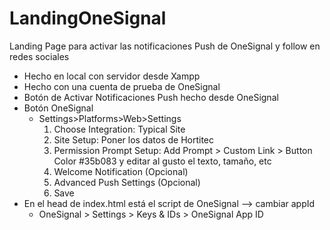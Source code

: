 # LandingOneSignal
Landing Page para activar las notificaciones Push de OneSignal y follow en redes sociales

<ul>
  <li>Hecho en local con servidor desde Xampp</li>
  <li>Hecho con una cuenta de prueba de OneSignal</li>
  <li>Botón de Activar Notificaciones Push hecho desde OneSignal</li>
  <li>Botón OneSignal
    <ul>
      <li>Settings>Platforms>Web>Settings
          <ol type="1">
            <li>Choose Integration: Typical Site</li>
            <li>Site Setup: Poner los datos de Hortitec</li>
            <li>Permission Prompt Setup: Add Prompt > Custom Link > Button Color #35b083 y         editar al gusto el texto, tamaño, etc</li>
            <li>Welcome Notification (Opcional)</li>
            <li>Advanced Push Settings (Opcional)</li>
            <li>Save</li>
          </ol>
      </li>
    </ul>
  </li>
  <li>En el head de index.html está el script de OneSignal --> cambiar appId
    <ul><li>OneSignal > Settings > Keys & IDs > OneSignal App ID</li>
    </ul>
  </li>
</ul>

